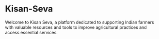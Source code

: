 # Kisan-Seva
Welcome to Kisan Seva, a platform dedicated to supporting Indian farmers with valuable resources and tools to improve agricultural practices and access essential services. 
